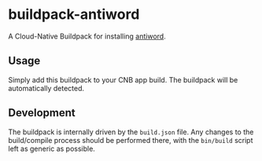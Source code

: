 # buildpack-antiword

A Cloud-Native Buildpack for installing [antiword](https://en.wikipedia.org/wiki/Antiword).

## Usage

Simply add this buildpack to your CNB app build. The buildpack will be automatically detected.

## Development

The buildpack is internally driven by the `build.json` file. Any changes to the build/compile process should be performed there, with the `bin/build` script left as generic as possible.
